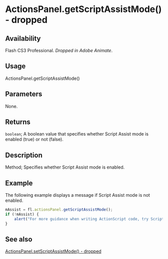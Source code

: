 # ActionsPanel.getScriptAssistMode() - dropped

## Availability

Flash CS3 Professional. *Dropped in Adobe Animate*.

## Usage

ActionsPanel.getScriptAssistMode()

## Parameters

None.

## Returns

`boolean`; A boolean value that specifies whether Script Assist mode is enabled (true) or not (false).

## Description

Method; Specifies whether Script Assist mode is enabled.

## Example

The following example displays a message if Script Assist mode is not enabled.

```javascript
mAssist = fl.actionsPanel.getScriptAssistMode();
if (!mAssist) {
    alert("For more guidance when writing ActionScript code, try Script Assist mode");
}
```

## See also

[ActionsPanel.setScriptAssistMode() - dropped](../ActionsPanel_object/ActionsPanel6.md)
